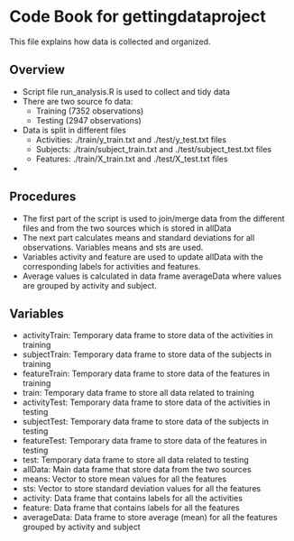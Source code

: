 # Code Book for gettingdataproject

This file explains how data is collected and organized.

Overview
--------
* Script file run_analysis.R is used to collect and tidy data
* There are two source fo data:
  - Training (7352 observations)
  - Testing (2947 observations)
* Data is split in different files
  - Activities: ./train/y_train.txt and ./test/y_test.txt files
  - Subjects: ./train/subject_train.txt and ./test/subject_test.txt files
  - Features: ./train/X_train.txt and ./test/X_test.txt files
* 


Procedures
----------
* The first part of the script is used to join/merge data from the different files and from the two sources which is stored in allData
* The next part calculates means and standard deviations for all observations. Variables means and sts are used.
* Variables activity and feature are used to update allData with the corresponding labels for activities and features.
* Average values is calculated in data frame averageData where values are grouped by activity and subject.



Variables
---------
* activityTrain: Temporary data frame to store data of the activities in training
* subjectTrain: Temporary data frame to store data of the subjects in training
* featureTrain: Temporary data frame to store data of the features in training
* train: Temporary data frame to store all data related to training
* activityTest: Temporary data frame to store data of the activities in testing
* subjectTest: Temporary data frame to store data of the subjects in testing
* featureTest: Temporary data frame to store data of the features in testing
* test: Temporary data frame to store all data related to testing
* allData: Main data frame that store data from the two sources
* means: Vector to store mean values for all the features
* sts: Vector to store standard deviation values for all the features
* activity: Data frame that contains labels for all the activities
* feature: Data frame that contains labels for all the features
* averageData: Data frame to store average (mean) for all the features grouped by activity and subject

